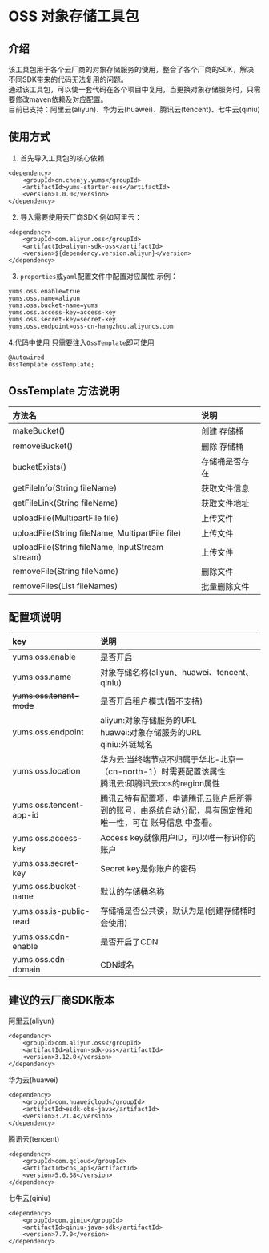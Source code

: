 # OSS 对象存储工具包

## 介绍
该工具包用于各个云厂商的对象存储服务的使用，整合了各个厂商的SDK，解决不同SDK带来的代码无法复用的问题。  
通过该工具包，可以使一套代码在各个项目中复用，当更换对象存储服务时，只需要修改maven依赖及对应配置。  
目前已支持：阿里云(aliyun)、华为云(huawei)、腾讯云(tencent)、七牛云(qiniu)

## 使用方式

1. 首先导入工具包的核心依赖
```
<dependency>
    <groupId>cn.chenjy.yums</groupId>
    <artifactId>yums-starter-oss</artifactId>
    <version>1.0.0</version>
</dependency>
```
2. 导入需要使用云厂商SDK
例如阿里云：
```
<dependency>
    <groupId>com.aliyun.oss</groupId>
    <artifactId>aliyun-sdk-oss</artifactId>
    <version>${dependency.version.aliyun}</version>
</dependency>
```
3. `properties`或`yaml`配置文件中配置对应属性
示例：
```
yums.oss.enable=true
yums.oss.name=aliyun
yums.oss.bucket-name=yums
yums.oss.access-key=access-key
yums.oss.secret-key=secret-key
yums.oss.endpoint=oss-cn-hangzhou.aliyuncs.com
```
4.代码中使用
只需要注入`OssTemplate`即可使用
```
@Autowired
OssTemplate ossTemplate;
```

## OssTemplate 方法说明

|方法名|说明|
|:---|:---|
|makeBucket()|创建 存储桶|
|removeBucket()|删除 存储桶|
|bucketExists()|存储桶是否存在|
|getFileInfo(String fileName)|获取文件信息|
|getFileLink(String fileName)|获取文件地址|
|uploadFile(MultipartFile file)|上传文件|
|uploadFile(String fileName, MultipartFile file)|上传文件|
|uploadFile(String fileName, InputStream stream)|上传文件|
|removeFile(String fileName)|删除文件|
|removeFiles(List<String> fileNames)|批量删除文件|

## 配置项说明

|key|说明|
|:---|:---|
|yums.oss.enable|是否开启|
|yums.oss.name|对象存储名称(aliyun、huawei、tencent、qiniu)|
|~~yums.oss.tenant-mode~~|是否开启租户模式(暂不支持)|
|yums.oss.endpoint|aliyun:对象存储服务的URL<br>huawei:对象存储服务的URL<br>qiniu:外链域名|
|yums.oss.location|华为云:当终端节点不归属于华北-北京一（cn-north-1）时需要配置该属性<br>腾讯云:即腾讯云cos的region属性|
|yums.oss.tencent-app-id|腾讯云特有配置项，申请腾讯云账户后所得到的账号，由系统自动分配，具有固定性和唯一性，可在 账号信息 中查看。|
|yums.oss.access-key|Access key就像用户ID，可以唯一标识你的账户|
|yums.oss.secret-key|Secret key是你账户的密码|
|yums.oss.bucket-name|默认的存储桶名称|
|yums.oss.is-public-read|存储桶是否公共读，默认为是(创建存储桶时会使用)|
|yums.oss.cdn-enable|是否开启了CDN|
|yums.oss.cdn-domain|CDN域名|

## 建议的云厂商SDK版本
阿里云(aliyun)
```
<dependency>
    <groupId>com.aliyun.oss</groupId>
    <artifactId>aliyun-sdk-oss</artifactId>
    <version>3.12.0</version>
</dependency>
```
华为云(huawei)
```
<dependency>
    <groupId>com.huaweicloud</groupId>
    <artifactId>esdk-obs-java</artifactId>
    <version>3.21.4</version>
</dependency>
```
腾讯云(tencent)
```
<dependency>
    <groupId>com.qcloud</groupId>
    <artifactId>cos_api</artifactId>
    <version>5.6.38</version>
</dependency>
```
七牛云(qiniu)
```
<dependency>
    <groupId>com.qiniu</groupId>
    <artifactId>qiniu-java-sdk</artifactId>
    <version>7.7.0</version>
</dependency>
```